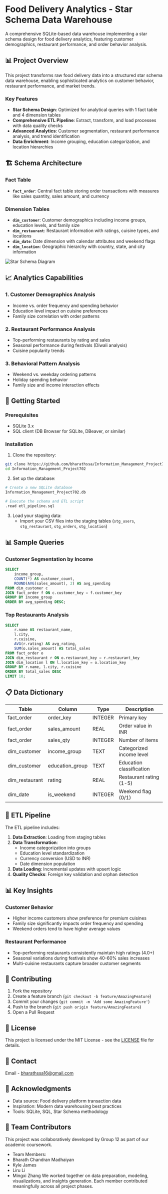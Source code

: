 # Food Delivery Analytics - Star Schema Data Warehouse

A comprehensive SQLite-based data warehouse implementing a star schema design for food delivery analytics, featuring customer demographics, restaurant performance, and order behavior analysis.

## 📊 Project Overview

This project transforms raw food delivery data into a structured star schema data warehouse, enabling sophisticated analytics on customer behavior, restaurant performance, and market trends.

### Key Features
- **Star Schema Design**: Optimized for analytical queries with 1 fact table and 4 dimension tables
- **Comprehensive ETL Pipeline**: Extract, transform, and load processes with data quality checks
- **Advanced Analytics**: Customer segmentation, restaurant performance analysis, and trend identification
- **Data Enrichment**: Income grouping, education categorization, and location hierarchies

## 🏗️ Schema Architecture

### Fact Table
- **`fact_order`**: Central fact table storing order transactions with measures like sales quantity, sales amount, and currency

### Dimension Tables
- **`dim_customer`**: Customer demographics including income groups, education levels, and family size
- **`dim_restaurant`**: Restaurant information with ratings, cuisine types, and locations
- **`dim_date`**: Date dimension with calendar attributes and weekend flags
- **`dim_location`**: Geographic hierarchy with country, state, and city information

![Star Schema Diagram](Star_Schema_Diagram.png)

## 📈 Analytics Capabilities

### 1. Customer Demographics Analysis
- Income vs. order frequency and spending behavior
- Education level impact on cuisine preferences
- Family size correlation with order patterns

### 2. Restaurant Performance Analysis
- Top-performing restaurants by rating and sales
- Seasonal performance during festivals (Diwali analysis)
- Cuisine popularity trends

### 3. Behavioral Pattern Analysis
- Weekend vs. weekday ordering patterns
- Holiday spending behavior
- Family size and income interaction effects

## 🚀 Getting Started

### Prerequisites
- SQLite 3.x
- SQL client (DB Browser for SQLite, DBeaver, or similar)

### Installation

1. Clone the repository:
```bash
git clone https://github.com/bharathssa/Information_Management_Project702.git
cd Information_Management_Project702
```

2. Set up the database:
```bash
# Create a new SQLite database
Information_Management_Project702.db

# Execute the schema and ETL script
.read etl_pipeline.sql
```

3. Load your staging data:
   - Import your CSV files into the staging tables (`stg_users`, `stg_restaurant`, `stg_orders`, `stg_location`)

## 📊 Sample Queries

### Customer Segmentation by Income
```sql
SELECT 
    income_group,
    COUNT(*) AS customer_count,
    ROUND(AVG(sales_amount), 2) AS avg_spending
FROM dim_customer c
JOIN fact_order f ON c.customer_key = f.customer_key
GROUP BY income_group
ORDER BY avg_spending DESC;
```

### Top Restaurants Analysis
```sql
SELECT
    r.name AS restaurant_name,
    l.city,
    r.cuisine,
    AVG(r.rating) AS avg_rating,
    SUM(o.sales_amount) AS total_sales
FROM fact_order o
JOIN dim_restaurant r ON o.restaurant_key = r.restaurant_key
JOIN dim_location l ON l.location_key = o.location_key
GROUP BY r.name, l.city, r.cuisine
ORDER BY total_sales DESC
LIMIT 10;
```

## 📋 Data Dictionary

| Table | Column | Type | Description |
|-------|--------|------|-------------|
| fact_order | order_key | INTEGER | Primary key |
| fact_order | sales_amount | REAL | Order value in INR |
| fact_order | sales_qty | INTEGER | Number of items |
| dim_customer | income_group | TEXT | Categorized income level |
| dim_customer | education_group | TEXT | Education classification |
| dim_restaurant | rating | REAL | Restaurant rating (1-5) |
| dim_date | is_weekend | INTEGER | Weekend flag (0/1) |

## 🔄 ETL Pipeline

The ETL pipeline includes:

1. **Data Extraction**: Loading from staging tables
2. **Data Transformation**: 
   - Income categorization into groups
   - Education level standardization
   - Currency conversion (USD to INR)
   - Date dimension population
3. **Data Loading**: Incremental updates with upsert logic
4. **Quality Checks**: Foreign key validation and orphan detection

## 📊 Key Insights

### Customer Behavior
- Higher income customers show preference for premium cuisines
- Family size significantly impacts order frequency and spending
- Weekend orders tend to have higher average values

### Restaurant Performance
- Top-performing restaurants consistently maintain high ratings (4.0+)
- Seasonal variations during festivals show 40-60% sales increases
- Multi-cuisine restaurants capture broader customer segments

## 🤝 Contributing

1. Fork the repository
2. Create a feature branch (`git checkout -b feature/AmazingFeature`)
3. Commit your changes (`git commit -m 'Add some AmazingFeature'`)
4. Push to the branch (`git push origin feature/AmazingFeature`)
5. Open a Pull Request

## 📄 License

This project is licensed under the MIT License - see the [LICENSE](LICENSE) file for details.

## 📧 Contact

Email - bharathssa16@gmail.com

## 🙏 Acknowledgments

- Data source: Food delivery platform transaction data
- Inspiration: Modern data warehousing best practices
- Tools: SQLite, SQL, Star Schema methodology

## 👥 Team Contributors
This project was collaboratively developed by Group 12 as part of our academic coursework.
- Team Members:
- Bharath Chandran Madhaiyan
- Kyle James
- Liru Li
- Mingxi Zhang
We worked together on data preparation, modeling, visualizations, and insights generation. Each member contributed meaningfully across all project phases.
